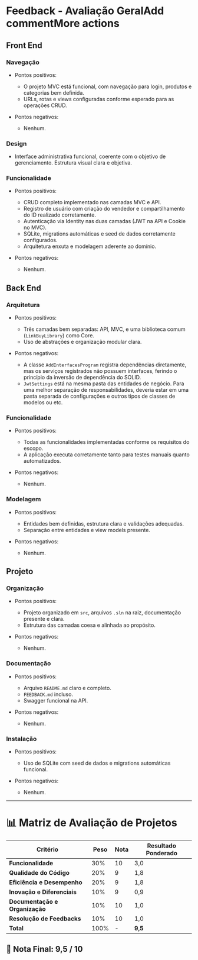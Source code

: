 # Feedback - Avaliação GeralAdd commentMore actions

## Front End

### Navegação
  * Pontos positivos:
    - O projeto MVC está funcional, com navegação para login, produtos e categorias bem definida.
    - URLs, rotas e views configuradas conforme esperado para as operações CRUD.

  * Pontos negativos:
    - Nenhum.

### Design
  - Interface administrativa funcional, coerente com o objetivo de gerenciamento. Estrutura visual clara e objetiva.

### Funcionalidade
  * Pontos positivos:
    - CRUD completo implementado nas camadas MVC e API.
    - Registro de usuário com criação do vendedor e compartilhamento do ID realizado corretamente.
    - Autenticação via Identity nas duas camadas (JWT na API e Cookie no MVC).
    - SQLite, migrations automáticas e seed de dados corretamente configurados.
    - Arquitetura enxuta e modelagem aderente ao domínio.

  * Pontos negativos:
    - Nenhum.

## Back End

### Arquitetura
  * Pontos positivos:
    - Três camadas bem separadas: API, MVC, e uma biblioteca comum (`LinkBuyLibrary`) como Core.
    - Uso de abstrações e organização modular clara.



  * Pontos negativos:
    - A classe `AddInterfacesProgram` registra dependências diretamente, mas os serviços registrados não possuem interfaces, ferindo o princípio da inversão de dependência do SOLID.
    - `JwtSettings` está na mesma pasta das entidades de negócio. Para uma melhor separação de responsabilidades, deveria estar em uma pasta separada de configurações e outros tipos de classes de modelos ou etc.



### Funcionalidade
  * Pontos positivos:
    - Todas as funcionalidades implementadas conforme os requisitos do escopo.
    - A aplicação executa corretamente tanto para testes manuais quanto automatizados.

  * Pontos negativos:
    - Nenhum.

### Modelagem
  * Pontos positivos:
    - Entidades bem definidas, estrutura clara e validações adequadas.
    - Separação entre entidades e view models presente.

  * Pontos negativos:
    - Nenhum.

## Projeto

### Organização
  * Pontos positivos:
    - Projeto organizado em `src`, arquivos `.sln` na raiz, documentação presente e clara.
    - Estrutura das camadas coesa e alinhada ao propósito.


  * Pontos negativos:
    - Nenhum.



### Documentação
  * Pontos positivos:
    - Arquivo `README.md` claro e completo.
    - `FEEDBACK.md` incluso.
    - Swagger funcional na API.





  * Pontos negativos:
    - Nenhum.



### Instalação
  * Pontos positivos:
    - Uso de SQLite com seed de dados e migrations automáticas funcional.


  * Pontos negativos:
    - Nenhum.

---

# 📊 Matriz de Avaliação de Projetos

| **Critério**                   | **Peso** | **Nota** | **Resultado Ponderado**                  |
|-------------------------------|----------|----------|------------------------------------------|
| **Funcionalidade**            | 30%      | 10       | 3,0                                      |
| **Qualidade do Código**       | 20%      | 9        | 1,8                                      |
| **Eficiência e Desempenho**   | 20%      | 9        | 1,8                                      |
| **Inovação e Diferenciais**   | 10%      | 9        | 0,9                                      |
| **Documentação e Organização**| 10%      | 10       | 1,0                                      |
| **Resolução de Feedbacks**    | 10%      | 10       | 1,0                                      |
| **Total**                     | 100%     | -        | **9,5**                                  |

## 🎯 **Nota Final: 9,5 / 10**
